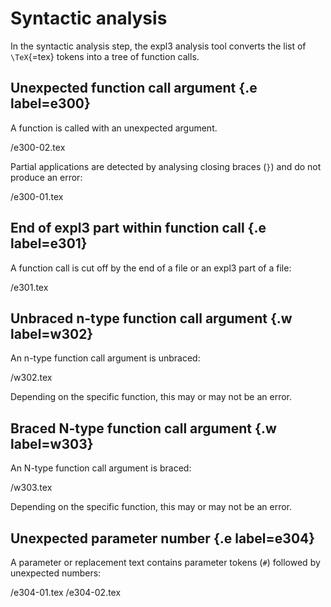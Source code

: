 # Syntactic analysis
In the syntactic analysis step, the expl3 analysis tool converts the list of `\TeX`{=tex} tokens into a tree of function calls.

## Unexpected function call argument {.e label=e300}
A function is called with an unexpected argument.

 /e300-02.tex

Partial applications are detected by analysing closing braces (`}`) and do not produce an error:

 /e300-01.tex

## End of expl3 part within function call {.e label=e301}
A function call is cut off by the end of a file or an expl3 part of a file:

 /e301.tex

## Unbraced n-type function call argument {.w label=w302}
An n-type function call argument is unbraced:

 /w302.tex

Depending on the specific function, this may or may not be an error.

## Braced N-type function call argument {.w label=w303}
An N-type function call argument is braced:

 /w303.tex

Depending on the specific function, this may or may not be an error.

## Unexpected parameter number {.e label=e304}
A parameter or replacement text contains parameter tokens (`#`) followed by unexpected numbers:

 /e304-01.tex
 /e304-02.tex
